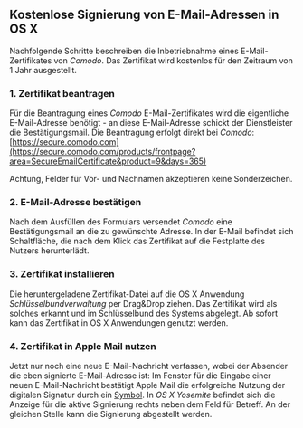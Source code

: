 ## Kostenlose Signierung von E-Mail-Adressen in OS X


Nachfolgende Schritte beschreiben die Inbetriebnahme eines E-Mail-Zertifikates von *Comodo*. Das Zertifikat wird kostenlos für den Zeitraum von 1 Jahr ausgestellt.


### 1. Zertifikat beantragen

Für die Beantragung eines *Comodo* E-Mail-Zertifikates wird die eigentliche E-Mail-Adresse benötigt - an diese E-Mail-Adresse schickt der Dienstleister die Bestätigungsmail. Die Beantragung erfolgt direkt bei *Comodo*: [https://secure.comodo.com](https://secure.comodo.com/products/frontpage?area=SecureEmailCertificate&product=9&days=365)

Achtung, Felder für Vor- und Nachnamen akzeptieren keine Sonderzeichen.


### 2. E-Mail-Adresse bestätigen

Nach dem Ausfüllen des Formulars versendet *Comodo* eine Bestätigungsmail an die zu gewünschte Adresse. In der E-Mail befindet sich Schaltfläche, die nach dem Klick das Zertifikat auf die Festplatte des Nutzers herunterlädt.


### 3. Zertifikat installieren

Die heruntergeladene Zertifikat-Datei auf die OS X Anwendung *Schlüsselbundverwaltung* per Drag&Drop ziehen. Das Zertifikat wird als solches erkannt und im Schlüsselbund des Systems abgelegt. Ab sofort kann das Zertifikat in OS X Anwendungen genutzt werden.


### 4. Zertifikat in Apple Mail nutzen

Jetzt nur noch eine neue E-Mail-Nachricht verfassen, wobei der Absender die eben signierte E-Mail-Adresse ist: Im Fenster für die Eingabe einer neuen E-Mail-Nachricht bestätigt Apple Mail die erfolgreiche Nutzung der digitalen Signatur durch ein [Symbol](http://imgur.com/MNB6wj0). In *OS X Yosemite* befindet sich die Anzeige für die aktive Signierung rechts neben dem Feld für Betreff. An der gleichen Stelle kann die Signierung abgestellt werden.